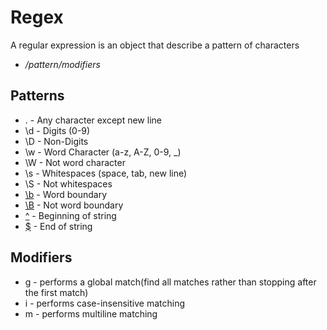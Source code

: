 # Regex

A regular expression is an object that describe a pattern of characters
  - */pattern/modifiers*

## Patterns
- . - Any character except new line
- \d - Digits (0-9)
- \D - Non-Digits
- \w - Word Character (a-z, A-Z, 0-9, _)
- \W - Not word character
- \s - Whitespaces (space, tab, new line)
- \S - Not whitespaces
- [\b](./anchor.js) - Word boundary
- [\B](./anchor.js) - Not word boundary
- [^](./anchor.js) - Beginning of string
- [$](./anchor.js) - End of string

## Modifiers
- g - performs a global match(find all matches rather than stopping after the first match)
- i - performs case-insensitive matching
- m - performs multiline matching